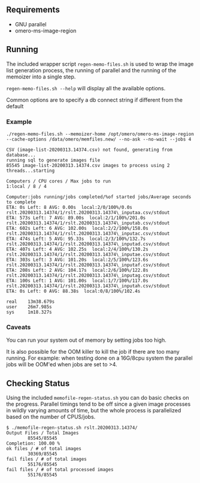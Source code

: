 ## Requirements

* GNU parallel
* omero-ms-image-region

## Running

The included wrapper script `regen-memo-files.sh` is used to wrap the image list
generation process, the running of parallel and the running of the memoizer into
a single step.

`regen-memo-files.sh --help` will display all the available options.

Common options are to specify a db connect string if different from the default

### Example

```
./regen-memo-files.sh --memoizer-home /opt/omero/omero-ms-image-region --cache-options /data/omero/memfiles.new/ --no-ask --no-wait --jobs 4

CSV (image-list-20200313.14374.csv) not found, generating from database...
running sql to generate images file
85545 image-list-20200313.14374.csv images to process using 2 threads...starting

Computers / CPU cores / Max jobs to run
1:local / 8 / 4

Computer:jobs running/jobs completed/%of started jobs/Average seconds to complete
ETA: 0s Left: 8 AVG: 0.00s  local:2/0/100%/0.0s rslt.20200313.14374/1/rslt.20200313.14374\_inputaa.csv/stdout
ETA: 573s Left: 7 AVG: 89.00s  local:2/1/100%/201.0s rslt.20200313.14374/1/rslt.20200313.14374\_inputab.csv/stdout
ETA: 602s Left: 6 AVG: 102.00s  local:2/2/100%/158.0s rslt.20200313.14374/1/rslt.20200313.14374\_inputac.csv/stdout
ETA: 474s Left: 5 AVG: 95.33s  local:2/3/100%/132.7s rslt.20200313.14374/1/rslt.20200313.14374\_inputad.csv/stdout
ETA: 407s Left: 4 AVG: 102.25s  local:2/4/100%/130.2s rslt.20200313.14374/1/rslt.20200313.14374\_inputae.csv/stdout
ETA: 303s Left: 3 AVG: 101.20s  local:2/5/100%/123.6s rslt.20200313.14374/1/rslt.20200313.14374\_inputaf.csv/stdout
ETA: 208s Left: 2 AVG: 104.17s  local:2/6/100%/122.8s rslt.20200313.14374/1/rslt.20200313.14374\_inputag.csv/stdout
ETA: 100s Left: 1 AVG: 101.00s  local:1/7/100%/117.0s rslt.20200313.14374/1/rslt.20200313.14374\_inputah.csv/stdout
ETA: 0s Left: 0 AVG: 88.38s  local:0/8/100%/102.4s

real    13m38.679s
user    26m7.985s
sys     1m18.327s
```

### Caveats

You can run your system out of memory by setting jobs too high.

It is also possible for the OOM killer to kill the job if there are too many running.
For example: when testing done on a 16G/8cpu system the parallel jobs will be
OOM'ed when jobs are set to >4.

## Checking Status

Using the included `memofile-regen-status.sh` you can do basic checks on the progress.
Parallel timings tend to be off since a given image processes in wildly varying
amounts of time, but the whole process is parallelized based on the number of
CPUS/jobs.

```
$ ./memofile-regen-status.sh rslt.20200313.14374/
Output Files / Total Images
        85545/85545
Completion: 100.00 %
ok files / # of total images
        30369/85545
fail files / # of total images
        55176/85545
fail files / # of total processed images
        55176/85545
```

